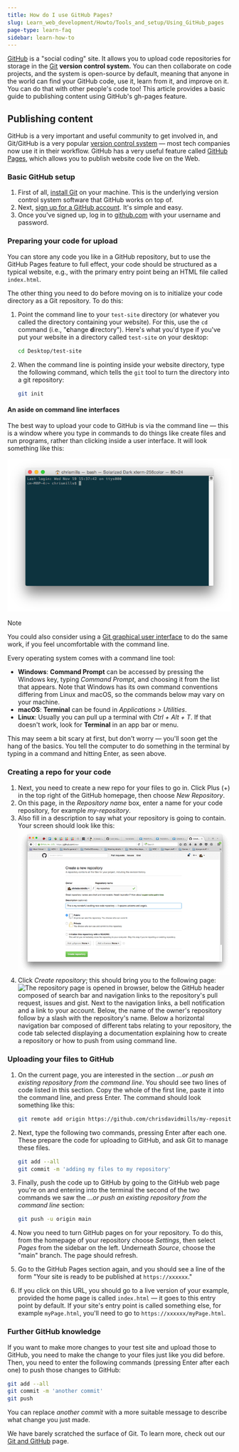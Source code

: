 ```yaml
---
title: How do I use GitHub Pages?
slug: Learn_web_development/Howto/Tools_and_setup/Using_GitHub_pages
page-type: learn-faq
sidebar: learn-how-to
---
```


[GitHub](https://github.com/) is a "social coding" site. It allows you to upload code repositories for storage in the [Git](https://git-scm.com/) **version control system.** You can then collaborate on code projects, and the system is open-source by default, meaning that anyone in the world can find your GitHub code, use it, learn from it, and improve on it. You can do that with other people's code too! This article provides a basic guide to publishing content using GitHub's gh-pages feature.

## Publishing content

GitHub is a very important and useful community to get involved in, and Git/GitHub is a very popular [version control system](https://git-scm.com/book/en/v2/Getting-Started-About-Version-Control) — most tech companies now use it in their workflow. GitHub has a very useful feature called [GitHub Pages](https://pages.github.com/), which allows you to publish website code live on the Web.

### Basic GitHub setup

1. First of all, [install Git](https://git-scm.com/downloads/) on your machine. This is the underlying version control system software that GitHub works on top of.
2. Next, [sign up for a GitHub account](https://github.com/signup). It's simple and easy.
3. Once you've signed up, log in to [github.com](https://github.com/) with your username and password.

### Preparing your code for upload

You can store any code you like in a GitHub repository, but to use the GitHub Pages feature to full effect, your code should be structured as a typical website, e.g., with the primary entry point being an HTML file called `index.html`.

The other thing you need to do before moving on is to initialize your code directory as a Git repository. To do this:

1. Point the command line to your `test-site` directory (or whatever you called the directory containing your website). For this, use the `cd` command (i.e., "**c**hange **d**irectory"). Here's what you'd type if you've put your website in a directory called `test-site` on your desktop:

   ```bash
   cd Desktop/test-site
   ```

2. When the command line is pointing inside your website directory, type the following command, which tells the `git` tool to turn the directory into a git repository:

   ```bash
   git init
   ```

#### An aside on command line interfaces

The best way to upload your code to GitHub is via the command line — this is a window where you type in commands to do things like create files and run programs, rather than clicking inside a user interface. It will look something like this:

![Terminal/command prompt opened. No command has been entered.](command-line.png)

> [!NOTE]
> You could also consider using a [Git graphical user interface](https://git-scm.com/downloads/guis) to do the same work, if you feel uncomfortable with the command line.

Every operating system comes with a command line tool:

- **Windows**: **Command Prompt** can be accessed by pressing the Windows key, typing _Command Prompt_, and choosing it from the list that appears. Note that Windows has its own command conventions differing from Linux and macOS, so the commands below may vary on your machine.
- **macOS**: **Terminal** can be found in _Applications > Utilities_.
- **Linux**: Usually you can pull up a terminal with _Ctrl + Alt + T_. If that doesn't work, look for **Terminal** in an app bar or menu.

This may seem a bit scary at first, but don't worry — you'll soon get the hang of the basics. You tell the computer to do something in the terminal by typing in a command and hitting Enter, as seen above.

### Creating a repo for your code

1. Next, you need to create a new repo for your files to go in. Click Plus (+) in the top right of the GitHub homepage, then choose _New Repository_.
2. On this page, in the _Repository name_ box, enter a name for your code repository, for example _my-repository_.
3. Also fill in a description to say what your repository is going to contain. Your screen should look like this:
   ![New repository page opened in browser, repository owner input and the repository name are filled, same for the optional description input. The public check-box is selected, the private check-box is not, same goes for the initialize this repository with a readme.](create-new-repo.png)
4. Click _Create repository_; this should bring you to the following page:
   ![The repository page is opened in browser, below the GitHub header composed of search bar and navigation links to the repository's pull request, issues and gist. Next to the navigation links, a bell notification and a link to your account. Below, the name of the owner's repository follow by a slash with the repository's name. Below a horizontal navigation bar composed of different tabs relating to your repository, the code tab selected displaying a documentation explaining how to create a repository or how to push from using command line.](github-repo.png)

### Uploading your files to GitHub

1. On the current page, you are interested in the section _…or push an existing repository from the command line_. You should see two lines of code listed in this section. Copy the whole of the first line, paste it into the command line, and press Enter. The command should look something like this:

   ```bash
   git remote add origin https://github.com/chrisdavidmills/my-repository.git
   ```

2. Next, type the following two commands, pressing Enter after each one. These prepare the code for uploading to GitHub, and ask Git to manage these files.

   ```bash
   git add --all
   git commit -m 'adding my files to my repository'
   ```

3. Finally, push the code up to GitHub by going to the GitHub web page you're on and entering into the terminal the second of the two commands we saw the _…or push an existing repository from the command line_ section:

   ```bash
   git push -u origin main
   ```

4. Now you need to turn GitHub pages on for your repository. To do this, from the homepage of your repository choose _Settings_, then select _Pages_ from the sidebar on the left. Underneath _Source_, choose the "main" branch. The page should refresh.
5. Go to the GitHub Pages section again, and you should see a line of the form "Your site is ready to be published at `https://xxxxxx`."
6. If you click on this URL, you should go to a live version of your example, provided the home page is called `index.html` — it goes to this entry point by default. If your site's entry point is called something else, for example `myPage.html`, you'll need to go to `https://xxxxxx/myPage.html`.

### Further GitHub knowledge

If you want to make more changes to your test site and upload those to GitHub, you need to make the change to your files just like you did before. Then, you need to enter the following commands (pressing Enter after each one) to push those changes to GitHub:

```bash
git add --all
git commit -m 'another commit'
git push
```

You can replace _another commit_ with a more suitable message to describe what change you just made.

We have barely scratched the surface of Git. To learn more, check out our [Git and GitHub](/en-US/docs/Learn_web_development/Core/Version_control) page.
